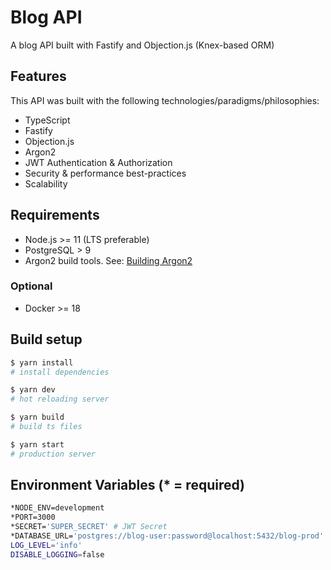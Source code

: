 # Blog API

A blog API built with Fastify and Objection.js (Knex-based ORM)

## Features

This API was built with the following technologies/paradigms/philosophies:

- TypeScript
- Fastify
- Objection.js
- Argon2
- JWT Authentication & Authorization
- Security & performance best-practices
- Scalability

## Requirements

- Node.js >= 11 (LTS preferable)
- PostgreSQL > 9
- Argon2 build tools. See: [Building Argon2](https://www.npmjs.com/package/argon2)

### Optional

- Docker >= 18

## Build setup

```bash
$ yarn install
# install dependencies

$ yarn dev
# hot reloading server

$ yarn build
# build ts files

$ yarn start
# production server
```

## Environment Variables (\* = required)

```bash
*NODE_ENV=development
*PORT=3000
*SECRET='SUPER_SECRET' # JWT Secret
*DATABASE_URL='postgres://blog-user:password@localhost:5432/blog-prod'
LOG_LEVEL='info'
DISABLE_LOGGING=false
```
